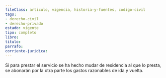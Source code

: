 ```yaml
---
fileClass: articulo, vigencia, historia-y-fuentes, codigo-civil
tags:
- derecho-civil
- derecho-privado
estado: vigente
tipo: completo
libro:
titulo:
parrafo:
corriente-juridica:
---
```

Si para prestar el servicio se ha hecho mudar de residencia al que lo presta, se abonarán por la otra parte los gastos razonables de ida y vuelta.